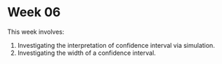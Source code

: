 # Week 06
This week involves:
1. Investigating the interpretation of confidence interval via simulation.
2. Investigating the width of a confidence interval.

